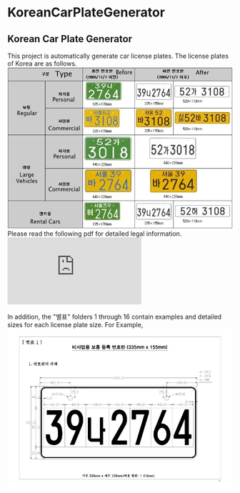# KoreanCarPlateGenerator
Korean Car Plate Generator
------------------------
This project is automatically generate car license plates.
The license plates of Korea are as follows.
![Alt text](/image/spec.jpg)
Please read the following pdf for detailed legal information.
![Link](https://github.com/sunwoolee/KoreanCarPlateGenerator/Notification_on_standards_such_as_registration_plates_for_Cars.pdf)

In addition, the "별표" folders 1 through 16 contain examples and detailed sizes for each license plate size.
For Example,
![Alt text](/별표_1_-_비사업용_보통_등록_번호판_(335_155)/001_복사.jpg)